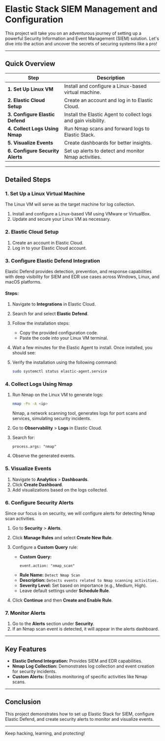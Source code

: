 # Elastic Stack SIEM Management and Configuration 

This project will take you on an adventurous journey of setting up a powerful Security Information and Event Management (SIEM) solution. Let's dive into the action and uncover the secrets of securing systems like a pro!

---

## Quick Overview

| **Step**                          | **Description**                                                                                 |
|-----------------------------------|-----------------------------------------------------------------------------------------------|
| **1. Set Up Linux VM**            | Install and configure a Linux-based virtual machine.                                           |
| **2. Elastic Cloud Setup**        | Create an account and log in to Elastic Cloud.                                                 |
| **3. Configure Elastic Defend**   | Install the Elastic Agent to collect logs and gain visibility.                                 |
| **4. Collect Logs Using Nmap**    | Run Nmap scans and forward logs to Elastic Stack.                                              |
| **5. Visualize Events**           | Create dashboards for better insights.                                                        |
| **6. Configure Security Alerts**  | Set up alerts to detect and monitor Nmap activities.                                           |

---

## Detailed Steps

### 1. Set Up a Linux Virtual Machine
The Linux VM will serve as the target machine for log collection.

1. Install and configure a Linux-based VM using VMware or VirtualBox.
2. Update and secure your Linux VM as necessary.

### 2. Elastic Cloud Setup
1. Create an account in Elastic Cloud.
2. Log in to your Elastic Cloud account.

### 3. Configure Elastic Defend Integration
Elastic Defend provides detection, prevention, and response capabilities with deep visibility for SIEM and EDR use cases across Windows, Linux, and macOS platforms.

#### Steps:
1. Navigate to **Integrations** in Elastic Cloud.
2. Search for and select **Elastic Defend**.
3. Follow the installation steps:
   - Copy the provided configuration code.
   - Paste the code into your Linux VM terminal.

4. Wait a few minutes for the Elastic Agent to install. Once installed, you should see:
   
5. Verify the installation using the following command:
   ``` bash
   sudo systemctl status elastic-agent.service
   ```

### 4. Collect Logs Using Nmap
1. Run Nmap on the Linux VM to generate logs:
   ```bash
   nmap -Pn -A <ip>
   ```
   Nmap, a network scanning tool, generates logs for port scans and services, simulating security incidents.

2. Go to **Observability** > **Logs** in Elastic Cloud.
3. Search for:
   ```
   process.args: "nmap"
   ```
4. Observe the generated events.

### 5. Visualize Events
1. Navigate to **Analytics** > **Dashboards**.
2. Click **Create Dashboard**.
3. Add visualizations based on the logs collected.

### 6. Configure Security Alerts
Since our focus is on security, we will configure alerts for detecting Nmap scan activities.

1. Go to **Security** > **Alerts**.
2. Click **Manage Rules** and select **Create New Rule**.
3. Configure a **Custom Query** rule:
   - **Custom Query:**
     ```
     event.action: "nmap_scan"
     ```
   - **Rule Name:**
     `Detect Nmap Scan`
   - **Description:**
     `Detects events related to Nmap scanning activities.`
   - **Severity Level:**
     Set based on importance (e.g., Medium, High).
   - Leave default settings under **Schedule Rule**.

4. Click **Continue** and then **Create and Enable Rule**.

### 7. Monitor Alerts
1. Go to the **Alerts** section under **Security**.
2. If an Nmap scan event is detected, it will appear in the alerts dashboard.

---

## Key Features
- **Elastic Defend Integration:** Provides SIEM and EDR capabilities.
- **Nmap Log Collection:** Demonstrates log collection and event creation for security incidents.
- **Custom Alerts:** Enables monitoring of specific activities like Nmap scans.

---

##  Conclusion
This project demonstrates how to set up Elastic Stack for SIEM, configure Elastic Defend, and create security alerts to monitor and visualize events.

---

Keep hacking, learning, and protecting! 
